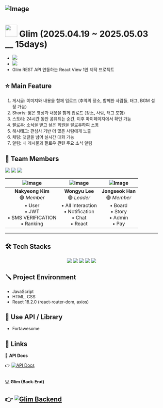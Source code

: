    ![Image](https://github.com/user-attachments/assets/c1c4dc68-a77b-49ce-8619-e0ee4f8f8e79)
---

#  <img style="width:40px;" src="https://github.com/user-attachments/assets/3b8eaa31-214a-4608-bdbf-a3c6ef35ebe1"/>  Glim (2025.04.19 ~ 2025.05.03 __ 15days)
- <img src="https://github.com/user-attachments/assets/2bbdb696-d14f-4de7-87db-eadf1ca06ca8" />
- <img src="https://github.com/user-attachments/assets/c5b6213c-7d1d-40de-b9ee-cf20b774b429" />
-  Glim REST API 연동하는 React View 1인 제작 프로젝트

  
## ⭐ Main Feature
1. 게시글: 이미지와 내용을 함께 업로드 (추억의 장소, 함께한 사람들, 태그, BGM 설정 가능)
2. Shorts: 짧은 영상과 내용을 함께 업로드 (장소, 사람, 태그 포함)
3. 스토리: 24시간 동안 공유되는 순간, 이후 마이페이지에서 확인 가능
4. 팔로우: 소식을 받고 싶은 회원을 팔로우하여 소통
5. 해시태그: 관심사 기반 더 많은 사람에게 노출
6. 채팅: 댓글을 넘어 실시간 대화 가능
7. 알림: 내 게시물과 팔로우 관련 주요 소식 알림

 ## 👥 Team Members
<a href="https://github.com/skrudKim"><img src="https://img.shields.io/badge/skrudKim-181717?style=for-the-badge&logo=github&logoColor=white"></a>
<a href="https://github.com/Dev-RiQ"><img src="https://img.shields.io/badge/DevRiQ-181717?style=for-the-badge&logo=github&logoColor=white"></a>
<a href="https://github.com/WOWOW0wOw"><img src="https://img.shields.io/badge/WOWOW0wOw-181717?style=for-the-badge&logo=github&logoColor=white"></a>



| ![Image](https://github.com/user-attachments/assets/bc566795-c232-42eb-b9eb-3233e7aea9f5) | ![Image](https://github.com/user-attachments/assets/169a79fa-18a6-419e-9ad3-f84631e110e1) | ![Image](https://github.com/user-attachments/assets/9e808007-534f-413d-9b2e-ae965cf596b4) |
|:-:|:-:|:-:|
| **Nakyeong Kim**<br>🟣 *Member*<br>• User<br>• JWT<br>• SMS VERIFICATION<br>• Ranking  | **Wongyu Lee**<br>🟣 *Leader*<br>• All Interaction<br>• Notification<br>• Chat<br>• React | **Jongseok Han**<br>🟣 *Member*<br>• Board<br>• Story<br>• Admin<br>• Pay |

---

## 🛠️ Tech Stacks
<div align=center> 
  <img src="https://img.shields.io/badge/html5-E34F26?style=for-the-badge&logo=html5&logoColor=white"> 
  <img src="https://img.shields.io/badge/css-1572B6?style=for-the-badge&logo=css3&logoColor=white"> 
  <img src="https://img.shields.io/badge/javascript-F7DF1E?style=for-the-badge&logo=javascript&logoColor=black"> 
  <img src="https://img.shields.io/badge/fontawesome-339AF0?style=for-the-badge&logo=fontawesome&logoColor=white">
  <img src="https://img.shields.io/badge/react-339AF0?style=for-the-badge&logo=react&logoColor=white">
  <br>
</div>

## 🪛 Project Environment
- JavaScript
- HTML, CSS
- React 18.2.0 (react-router-dom, axios)
    
## 🔧 Use API / Library
- Fortawesome


## 🔗 Links

 📄 **API Docs**

 
👉  [![API Docs](https://img.shields.io/badge/API_Docs-바로가기-8C65D0?style=for-the-badge&logo=notion&logoColor=white)](https://greenyeonmi.notion.site/Glim-API-1e0e74df681080ce8c96c67df0d17b80?pvs=4)

##


 💻 **Glim (Back-End)**

👉  [![Glim Backend](https://img.shields.io/badge/Glim_Backend-Back--End-6DB33F?style=for-the-badge&logo=springboot&logoColor=white)](https://github.com/Dev-RiQ/Glim)
---
